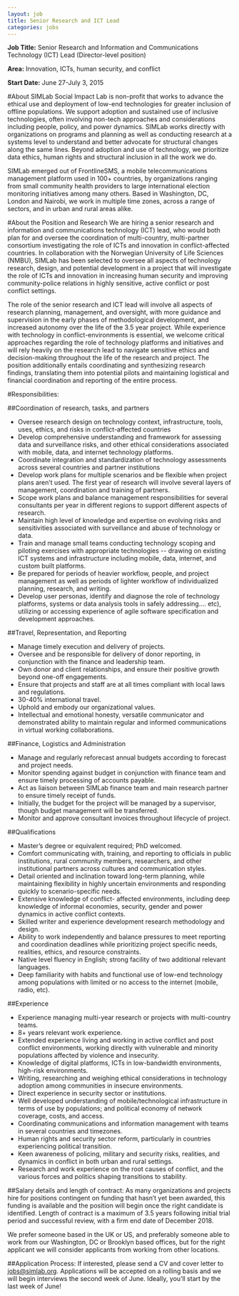 ```yaml
---
layout: job
title: Senior Research and ICT Lead
categories: jobs
---
```

**Job Title:** Senior Research and Information and Communications Technology (ICT) Lead (Director-level position)

**Area:** Innovation, ICTs, human security, and conflict 

**Start Date:** June 27-July 3, 2015

#About SIMLab
Social Impact Lab is non-profit that works to advance the ethical use and deployment of low-end technologies for greater inclusion of offline populations. We support adoption and sustained use of inclusive technologies, often involving non-tech approaches and considerations including people, policy, and power dynamics.  SIMLab works directly with organizations on programs and planning as well as conducting research at a systems level to understand and better advocate for structural changes along the same lines. Beyond adoption and use of technology, we prioritize data ethics, human rights and structural inclusion in all the work we do.  
 
SIMLab emerged out of FrontlineSMS, a mobile telecommunications management platform  used in 100+ countries, by organizations ranging from small community health providers to large international election monitoring initiatives among many others. Based in Washington, DC, London and Nairobi, we work in multiple time zones, across a range of sectors, and in urban and rural areas alike. 

#About the Position and Research
We are hiring a senior research and information and communications technology (ICT) lead, who would both plan for and oversee the coordination of multi-country, multi-partner consortium investigating the role of ICTs and innovation in conflict-affected countries. In collaboration with the Norwegian University of Life Sciences (NMBU), SIMLab has been selected to oversee all aspects of technology research, design, and potential development in a project that will investigate the role of ICTs and innovation in increasing human security and improving community-police relations in highly sensitive, active conflict or post conflict settings.  

The role of the senior research and ICT lead will involve all aspects of research planning, management, and oversight, with more guidance and supervision in the early phases of methodological development, and increased autonomy over the life of the 3.5 year project. While experience with technology in conflict-environments is essential, we welcome critical approaches regarding the role of technology platforms and initiatives and will rely heavily on the research lead to navigate sensitive ethics and decision-making throughout the life of the research and project.   The position additionally entails coordinating and synthesizing research findings, translating them into potential pilots and maintaining logistical and financial coordination and reporting of the entire process.

#Responsibilities: 

##Coordination of research, tasks, and partners
* Oversee research design on technology context, infrastructure, tools, uses, ethics, and risks in conflict-affected countries
* Develop comprehensive understanding and framework for assessing data and surveillance risks, and other ethical considerations associated with mobile, data, and internet technology platforms.
* Coordinate integration and standardization of technology assessments across several countries and partner institutions
* Develop work plans for multiple scenarios and be flexible when project plans aren’t used. The first year of research will involve several layers of management, coordination and training of partners.  
* Scope work plans and balance management responsibilities for several consultants per year in different regions to support different aspects of research.
* Maintain high level of knowledge and expertise on evolving risks and sensitivities associated with surveillance and abuse of technology or data.
* Train and manage small teams conducting technology scoping and piloting exercises with appropriate technologies --  drawing on existing ICT systems and infrastructure including mobile, data, internet, and custom built platforms.
* Be prepared for periods of heavier workflow, people, and project management as well as periods of lighter workflow of individualized planning, research, and writing.
* Develop user personas, identify and diagnose the role of technology platforms, systems or data analysis tools in safely addressing.... etc), utilizing or accessing experience of agile software specification and development approaches.

##Travel, Representation, and Reporting
* Manage timely execution and delivery of projects.
* Oversee and be responsible for delivery of donor reporting, in conjunction with the finance and leadership team.
* Own donor and client relationships, and ensure their positive growth beyond one-off engagements.
* Ensure that projects and staff are at all times compliant with local laws and regulations.
* 30-40% international travel.
* Uphold and embody our organizational values.
* Intellectual and emotional honesty, versatile communicator and demonstrated ability to maintain regular and informed communications in virtual working collaborations.

##Finance, Logistics and Administration
* Manage and regularly reforecast annual budgets according to forecast and project needs.
* Monitor spending against budget in conjunction with finance team and ensure timely processing of accounts payable.
* Act as liaison between SIMLab finance team and main research partner to ensure timely receipt of funds.
* Initially, the budget for the project will be managed by a supervisor, though budget management will be transferred.
* Monitor and approve consultant invoices throughout lifecycle of project.

##Qualifications
* Master’s degree or equivalent required; PhD welcomed.
* Comfort communicating with, training, and reporting to officials in public institutions, rural community members, researchers, and other institutional partners across cultures and communication styles.
* Detail oriented and inclination toward long-term planning, while maintaining flexibility in highly uncertain environments and responding quickly to scenario-specific needs.
* Extensive knowledge of conflict- affected environments, including deep knowledge of informal economies, security, gender and power dynamics in active conflict contexts.
* Skilled writer and experience development research methodology and design.
* Ability to work independently and balance pressures to meet reporting and coordination deadlines while prioritizing project specific needs, realities, ethics, and resource constraints.
* Native level fluency in English; strong facility of two additional relevant languages.
* Deep familiarity with habits and functional use of low-end technology among populations with limited or no access to the internet (mobile, radio, etc). 

##Experience
* Experience managing multi-year research or projects with multi-country teams.
* 8+ years relevant work experience.
* Extended experience living and working in active conflict and post conflict environments, working directly with vulnerable and minority populations affected by violence and insecurity.
* Knowledge of digital platforms, ICTs in low-bandwidth environments, high-risk environments.
* Writing, researching and weighing ethical considerations in technology adoption among communities in insecure environments.
* Direct experience in security sector or institutions.
* Well developed understanding of mobile/technological infrastructure in terms of use by populations; and political economy of network coverage, costs, and access.
* Coordinating communications and information management with teams in several countries and timezones.
* Human rights and security sector reform, particularly in countries experiencing political transition.
* Keen awareness of policing, military and security risks, realities, and dynamics in conflict in both urban and rural settings.
* Research and work experience on the root causes of conflict, and the various forces and politics shaping transitions to stability.

##Salary details and length of contract:
As many organizations and projects hire for positions contingent on funding that hasn’t yet been awarded, this funding is available and the position will begin once the right candidate is identified.  Length of contract is a maximum of 3.5 years following initial trial period and successful review, with a firm end date of December 2018. 

We prefer someone based in the UK or US, and preferably someone able to work from our Washington, DC or Brooklyn based offices, but for the right applicant we will consider applicants from working from other locations.

##Application Process: 
If interested, please send a CV and cover letter to jobs@simlab.org. Applications will be accepted on a rolling basis and we will begin interviews the second week of June. Ideally, you’ll start by the last week of June!
